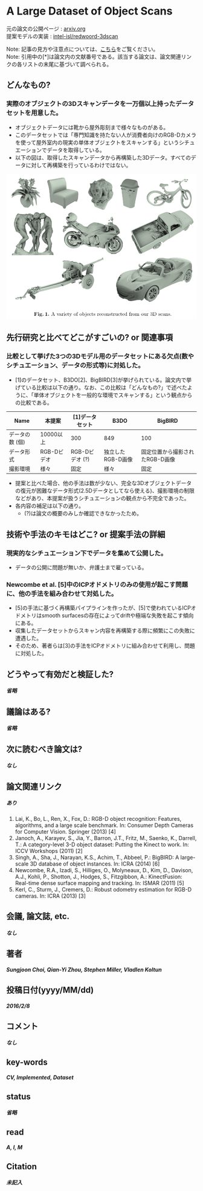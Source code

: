 # A Large Dataset of Object Scans

元の論文の公開ページ : [arxiv.org](https://arxiv.org/abs/1602.02481)  
提案モデルの実装 : [intel-isl/redwoord-3dscan](https://github.com/intel-isl/redwood-3dscan)  

Note: 記事の見方や注意点については、[こちら](/)をご覧ください。  
Note: 引用中の[*]は論文内の文献番号である。該当する論文は、論文関連リンクの各リストの末尾に基づいて調べられる。

## どんなもの?
### 実際のオブジェクトの3Dスキャンデータを一万個以上持ったデータセットを用意した。
- オブジェクトデータには靴から屋外彫刻まで様々なものがある。
- このデータセットでは「専門知識を持たない人が消費者向けのRGB-Dカメラを使って屋外室内の現実の単体オブジェクトをスキャンする」というシチュエーションでデータを取得している。
- 以下の図は、取得したスキャンデータから再構築した3Dデータ。すべてのデータに対して再構築を行っているわけではない。

![fig1](img/aLDoOS/fig1.png)

## 先行研究と比べてどこがすごいの? or 関連事項
### 比較として挙げた3つの3Dモデル用のデータセットにある欠点(数やシチュエーション、データの形式等)に対処した。
- [1]のデータセット、B3DO[2]、BigBIRD[3]が挙げられている。論文内で挙げている比較は以下の通り。なお、この比較は「どんなもの?」で述べたように、「単体オブジェクトを一般的な環境でスキャンする」という観点からの比較である。

|Name|本提案|[1]データセット|B3DO|BigBIRD|
|-|-|-|-|-|
|データの数 (個) | 10000以上 | 300 | 849 | 100 |
| データ形式 | RGB-Dビデオ | RGB-Dビデオ (?) | 独立したRGB-D画像 | 固定位置から撮影されたRGB-D画像 |
|撮影環境 | 様々 | 固定 | 様々 | 固定 |

- 提案と比べた場合、他の手法は数が少ない、完全な3Dオブジェクトデータの復元が困難なデータ形式(2.5Dデータとしてなら使える)、撮影環境の制限などがあり、本提案が扱うシチュエーションの観点から不完全であった。
- 各内容の補足は以下の通り。
    - (?)は論文の概要のみしか確認できなかったため。

## 技術や手法のキモはどこ? or 提案手法の詳細
### 現実的なシチュエーション下でデータを集めて公開した。

- データの公開に問題が無いか、弁護士まで雇っている。

### Newcombe et al. [5]中のICPオドメトリのみの使用が起こす問題に、他の手法を組み合わせて対処した。

- [5]の手法に基づく再構築パイプラインを作ったが、[5]で使われているICPオドメトリはsmooth surfacesの存在によってdriftや極端な失敗を起こす傾向にある。
- 収集したデータセットからスキャン内容を再構築する際に頻繁にこの失敗に遭遇した。
- そのため、著者らは[3]の手法をICPオドメトリに組み合わせて利用し、問題に対処した。

## どうやって有効だと検証した?
##### 省略

## 議論はある?
##### 省略

## 次に読むべき論文は?
##### なし

## 論文関連リンク
##### あり
1. Lai, K., Bo, L., Ren, X., Fox, D.: RGB-D object recognition: Features, algorithms, and a large scale benchmark. In: Consumer Depth Cameras for Computer Vision. Springer (2013) [4]
2. Janoch, A., Karayev, S., Jia, Y., Barron, J.T., Fritz, M., Saenko, K., Darrell, T.: A category-level 3-D object dataset: Putting the Kinect to work. In: ICCV Workshops (2011) [2]
3. Singh, A., Sha, J., Narayan, K.S., Achim, T., Abbeel, P.: BigBIRD: A large-scale 3D database of object instances. In: ICRA (2014) [6]
4. Newcombe, R.A., Izadi, S., Hilliges, O., Molyneaux, D., Kim, D., Davison, A.J., Kohli, P., Shotton, J., Hodges, S., Fitzgibbon, A.: KinectFusion: Real-time dense surface mapping and tracking. In: ISMAR (2011) [5]
5. Kerl, C., Sturm, J., Cremers, D.: Robust odometry estimation for RGB-D cameras. In: ICRA (2013) [3]

## 会議, 論文誌, etc.
##### なし

## 著者
##### Sungjoon Choi, Qian-Yi Zhou, Stephen Miller, Vladlen Koltun

## 投稿日付(yyyy/MM/dd)
##### 2016/2/8

## コメント
##### なし

## key-words
##### CV, Implemented, Dataset

## status
##### 省略

## read
##### A, I, M

## Citation
##### 未記入
